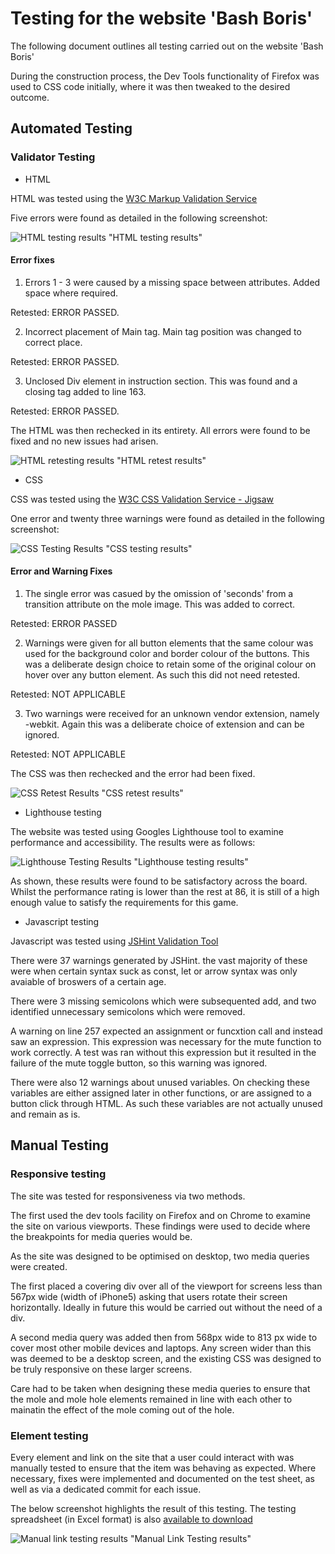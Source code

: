 # Testing for the website 'Bash Boris'

The following document outlines all testing carried out on the website 'Bash Boris'

During the construction process, the Dev Tools functionality of Firefox was used to CSS code initially, where it was then tweaked to the desired outcome.

## Automated Testing

### Validator Testing

* HTML

HTML was tested using the [W3C Markup Validation Service](https://validator.w3.org/)

Five errors were found as detailed in the following screenshot:

![HTML testing results](./testing-images/boris-html-testing.png) "HTML testing results"

#### Error fixes

1. Errors 1 - 3 were caused by a missing space between attributes. Added space where required.

Retested: ERROR PASSED.

2. Incorrect placement of Main tag. Main tag position was changed to correct place.

Retested: ERROR PASSED.

3. Unclosed Div element in instruction section. This was found and a closing tag added to line 163.

Retested: ERROR PASSED.

The HTML was then rechecked in its entirety. All errors were found to be fixed and no new issues had arisen.

![HTML retesting results](./testing-images/boris-html-retest.png) "HTML retest results"

* CSS

CSS was tested using the [W3C CSS Validation Service - Jigsaw](https://jigsaw.w3.org/css-validator/)

One error and twenty three warnings were found as detailed in the following screenshot:

![CSS Testing Results](./testing-images/boris-css-testing.png) "CSS testing results"

#### Error and Warning Fixes

1. The single error was casued by the omission of 'seconds' from a transition attribute on the mole image. This was added to correct.

Retested: ERROR PASSED

2. Warnings were given for all button elements that the same colour was used for the background color and border colour of the buttons. This was a deliberate design choice to retain some of the original colour on hover over any button element. As such this did not need retested.

Retested: NOT APPLICABLE

3. Two warnings were received for an unknown vendor extension, namely -webkit. Again this was a deliberate choice of extension and can be ignored.

Retested: NOT APPLICABLE

The CSS was then rechecked and the error had been fixed.

![CSS Retest Results](./testing-images/boris-css-retest.png) "CSS retest results"

* Lighthouse testing

The website was tested using Googles Lighthouse tool to examine performance and accessibility. The results were as follows: 

![Lighthouse Testing Results](./testing-images/lighthouse-testing.png) "Lighthouse testing results"

As shown, these results were found to be satisfactory across the board. Whilst the performance rating is lower than the rest at 86, it is still of a high enough value to satisfy the requirements for this game.

* Javascript testing

Javascript was tested using [JSHint Validation Tool](https://jshint.com/)

There were 37 warnings generated by JSHint. the vast majority of these were when certain syntax suck as const, let or arrow syntax was only avaiable of broswers of a certain age.

There were 3 missing semicolons which were subsequented add, and two identified unnecessary semicolons which were removed. 

A warning on line 257 expected an assignment or funcxtion call and instead saw an expression. This expression was necessary for the mute function to work correctly. A test was ran without this expression but it resulted in the failure of the mute toggle button, so this warning was ignored.

There were also 12 warnings about unused variables. On checking these variables are either assigned later in other functions, or are assigned to a button click through HTML. As such these variables are not actually unused and remain as is.

## Manual Testing

### Responsive testing

The site was tested for responsiveness via two methods. 
    
The first used the dev tools facility on Firefox and on Chrome to examine the site on various viewports. These findings were used to decide where the breakpoints for media queries would be. 

As the site was designed to be optimised on desktop, two media queries were created.

The first placed a covering div over all of the viewport for screens less than 567px wide (width of iPhone5) asking that users rotate their screen horizontally. Ideally in future this would be carried out without the need of a div. 

A second media query was added then from 568px wide to 813 px wide to cover most other mobile devices and laptops. Any screen wider than this was deemed to be a desktop screen, and the existing CSS was designed to be truly responsive on these larger screens.

Care had to be taken when designing these media queries to ensure that the mole and mole hole elements remained in line with each other to mainatin the effect of the mole coming out of the hole.

### Element testing

Every element and link on the site that a user could interact with was manually tested to ensure that the item was behaving as expected. Where necessary, fixes were implemented and documented on the test sheet, as well as via a dedicated commit for each issue.

The below screenshot highlights the result of this testing. The testing spreadsheet (in Excel format) is also [available to download](../testing/manual-testing.xlsx)

![Manual link testing results](./testing-images/manual-testing.png) "Manual Link Testing results"